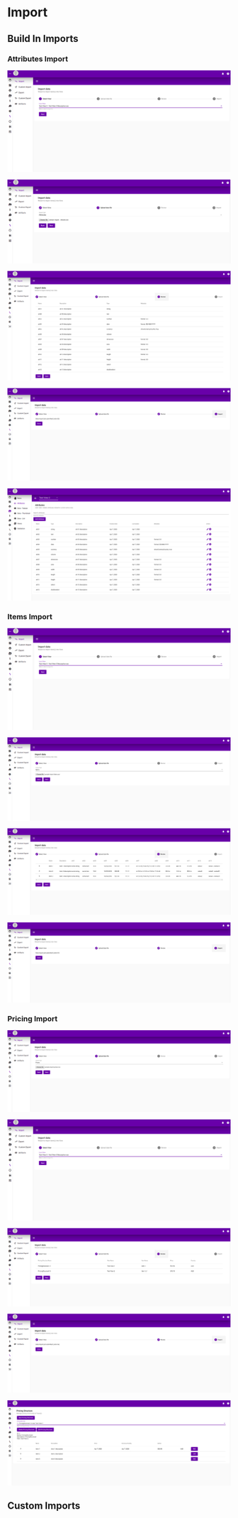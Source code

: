 # Import

## Build In Imports

### Attributes Import

![](../.gitbook/assets/import-step1.png)

![](../.gitbook/assets/import-attributes-step2.png)

![](../.gitbook/assets/import-attributes-step3.png)

![](../.gitbook/assets/import-attributes-step4.png)

![](../.gitbook/assets/import-attributes-result.png)

### Items Import

![](../.gitbook/assets/import-step1.png)

![](../.gitbook/assets/import-items-step2.png)

![](../.gitbook/assets/import-items-step3.png)

![](../.gitbook/assets/import-items-step4.png)

### Pricing Import

![](../.gitbook/assets/import-prices-step2.png)

![](../.gitbook/assets/import-step1.png)

![](../.gitbook/assets/import-prices-step3.png)

![](../.gitbook/assets/import-prices-step4.png)

![](../.gitbook/assets/import-prices-result.png)

## Custom Imports



